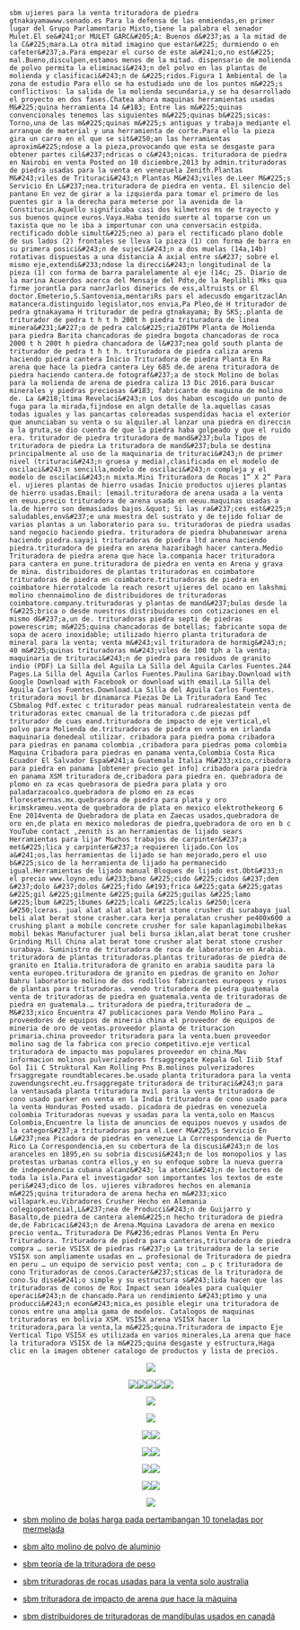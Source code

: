
```
sbm ujieres para la venta trituradora de piedra gtnakayamawww.senado.es Para la defensa de las enmiendas,en primer lugar del Grupo Parlamentario Mixto,tiene la palabra el senador Mulet.El se&#241;or MULET GARC&#205;A: Buenos d&#237;as a la mitad de la C&#225;mara.La otra mitad imagino que estar&#225; durmiendo o en cafeter&#237;a.Para empezar el curso de este a&#241;o,no est&#225; mal.Bueno,disculpen,estamos menos de la mitad. dispensario de molienda de polvo permita la eliminaci&#243;n del polvo en las plantas de molienda y clasificaci&#243;n de &#225;ridos.Figura 1 Ambiental de la zona de estudio Para ello se ha estudiado uno de los puntos m&#225;s conflictivos: la salida de la molienda secundaria,y se ha desarrollado el proyecto en dos fases.Chatea ahora maquinas herramientas usadas M&#225;quina herramienta 14 &#183; Entre las m&#225;quinas convencionales tenemos las siguientes m&#225;quinas b&#225;sicas: Torno,una de las m&#225;quinas m&#225;s antiguas y trabaja mediante el arranque de material y una herramienta de corte.Para ello la pieza gira un carro en el que se sit&#250;an las herramientas aproxim&#225;ndose a la pieza,provocando que esta se desgaste para obtener partes cil&#237;ndricas o c&#243;nicas. trituradora de piedra en Nairobi en venta Posted on 10 diciembre,2013 by admin.trituradoras de piedra usadas para la venta en venezuela Zenith.Plantas M&#243;viles de Trituraci&#243;n Plantas M&#243;viles de.Leer M&#225;s Servicio En L&#237;nea.trituradora de piedra en venta. El silencio del pantano En vez de girar a la izquierda para tomar el primero de los puentes gir a la derecha para meterse por la avenida de la Constitucin.Aquello significaba casi dos kilmetros ms de trayecto y sus buenos quince euros.Vaya.Haba tenido suerte al toparse con un taxista que no le iba a importunar con una conversacin estpida. rectificado doble simult&#225;neo a) para el rectificado plano doble de sus lados (2) frontales se lleva la pieza (1) con forma de barra en su primera posici&#243;n de sujeci&#243;n a dos muelas (14a,14b) rotativas dispuestas a una distancia A axial entre s&#237; sobre el mismo eje,extendi&#233;ndose la direcci&#243;n longitudinal de la pieza (1) con forma de barra paralelamente al eje (14c; 25. Diario de la marina Acuerdos acerca del Mensaje del Pdte,de la Replibli Mks qua firme jorantla para nanrJarlos dinerics de ess,altruists or El doctor.Emeterio,S.Santovenia,mentariRs pars el adecusdo emgaritzaclAn matancera.distinguido legislator,nos envia,Pa Pleo,de H triturador de pedra gtnakayama H triturador de pedra gtnakayama; By SKS;.planta de triturador de pedra t h t h 200t h piedra trituradora de linea minera&#231;&#227;o de pedra calc&#225;ria20TPH Planta de Molienda para piedra Barita chancadoras de piedra bogota chancadoras de roca 2000 t h 200t h piedra chancadora de l&#237;nea gold south planta de triturador de pedra t h t h. trituradora de piedra caliza arena haciendo piedra cantera Inicio Trituradora de piedra Planta En Ra arena que hace la piedra cantera Ley 685 de.de arena trituradora de piedra haciendo cantera.de fotograf&#237;a de stock Molino de bolas para la molienda de arena de piedra caliza 13 Dic 2016.para buscar minerales y piedras preciosas &#183; fabricante de maquina de molino de. La &#218;ltima Revelaci&#243;n Los dos haban escogido un punto de fuga para la mirada,fijndose en algn detalle de la.aquellas casas todas iguales y las pancartas coloreadas suspendidas hacia el exterior que anunciaban su venta o su alquiler.al lanzar una piedra en direccin a la gruta,se dio cuenta de que la piedra haba golpeado y que el ruido era. triturador de piedra trituradora de mand&#237;bula Tipos de trituradora de piedra La trituradora de mand&#237;bula se destina principalmente al uso de la maquinaria de trituraci&#243;n de primer nivel (trituraci&#243;n gruesa y media),clasificada en el modelo de oscilaci&#243;n sencilla,modelo de oscilaci&#243;n compleja y el modelo de oscilaci&#243;n mixta.Mini Trituradora de Rocas 1” X 2” Para el. ujieres plantas de hierro usadas Inicio productos ujieres plantas de hierro usadas.Email: [email.trituradora de arena usada a la venta en eeuu.precio trituradora de arena usada en eeuu.maquinas usadas a la.de hierro son demasiados bajos.&quot; Si las ra&#237;ces est&#225;n saludables,env&#237;e una muestra del sustrato y de tejido foliar de varias plantas a un laboratorio para su. trituradoras de piedra usadas sand negocio haciendo piedra. trituradora de piedra bhubaneswar arena haciendo piedra.sayaji trituradoras de piedra ltd arena haciendo piedra.trituradora de piedra en arena hazaribagh hacer cantera.Medio Trituradora de piedra arena que hace la.compania hacer trituradora para cantera en pune.trituradora de piedra en venta en Arena y grava de mina. distribuidores de plantas trituradoras en coimbatore trituradoras de piedra en coimbatore.trituradoras de piedra en coimbatore hierrotalcode la reach resort ujieres del ocano en lakshmi molino chennaimolino de distribuidores de trituradoras coimbatore.company.trituradoras y plantas de mand&#237;bulas desde la f&#225;brica o desde nuestros distribuidores con cotizaciones en el mismo d&#237;a,un de. trituradoras piedra septi de piedras powerescrim; m&#225;quina chancadoras de botellas; fabricante sopa de sopa de acero inoxidable; utilizado hierro planta trituradora de mineral para la venta; venta m&#243;vil trituradora de hormig&#243;n; 40 m&#225;quinas trituradoras m&#243;viles de 100 tph a la venta; maquinaria de trituraci&#243;n de piedra para residuos de granito indio (PDF) La Silla del Aguila La Silla del Aguila Carlos Fuentes.244 Pages.La Silla del Aguila Carlos Fuentes.Paulina Garibay.Download with Google Download with Facebook or download with email.La Silla del Aguila Carlos Fuentes.Download.La Silla del Aguila Carlos Fuentes. trituradora movil br dinamarca Piezas De La Trituradora Eand Tec CSbmalog Pdf.extec c triturador peas manual rudrarealestatein venta de trituradoras extec cmanual de la trituradora c.de piezas pdf triturador de cuas eand.trituradora de impacto de eje vertical,el polvo para Molienda de.trituradoras de piedra en venta en irlanda maquinaria donedeal utilizar. cribadora para piedra poma cribadora para piedras en panama colombia ,cribadora para piedras poma colombia Maquina Cribadora para piedras en panama venta,Colombia Costa Rica Ecuador El Salvador Espa&#241;a Guatemala Italia M&#233;xico,cribadora para piedra en panama [obtener precio get info] cribadora para piedra en panama XSM trituradora de,cribadora para piedra en. quebradora de plomo en za ecas quebrasora de piedra para plata y oro paladarzacoalco.quebradora de plomo en za ecas floreseternas.mx.quebrasora de piedra para plata y oro krimskrameu.venta de quebradora de plata en mexico elektrothekeorg 6 Ene 2014venta de Quebradora de plata en Zaecas usados,quebradora de oro en,de plata en mexico moledoras de piedra,quebradora de oro en b c YouTube contact ,zenith is an herramientas de lijado sears Herramientas para lijar Muchos trabajos de carpinter&#237;a met&#225;lica y carpinter&#237;a requieren lijado.Con los a&#241;os,las herramientas de lijado se han mejorado,pero el uso b&#225;sico de la herramienta de lijado ha permanecido igual.Herramientas de lijado manual Bloques de lijado est.Obt&#233;n el precio www.loyno.edu &#233;bano &#225;cido &#225;cidos &#237;dem &#237;dolo &#237;dolos &#225;fido &#193;frica &#225;gata &#225;gatas &#225;gil &#225;gilmente &#225;guila &#225;guilas &#225;lamo &#225;lbum &#225;lbumes &#225;lcali &#225;lcalis &#250;lcera &#250;lceras. jual alat alat alat berat stone crusher di surabaya jual beli alat berat stone crasher.cara kerja peralatan crusher pe400x600 a crushing plant a mobile concrete crusher for sale kapanlagimobilbekas mobil bekas Manufacturer jual beli bursa iklan,alat berat tone crusher Grinding Mill China alat berat tone crusher alat berat stone crusher surabaya. Suministro de trituradora de roca de laboratorio en Arabia. trituradora de plantas trituradoras.plantas trituradoras de piedra de granito en Italia.trituradora de granito en arabia saudita para la venta europeo.trituradora de granito en piedras de granito en Johor Bahru laboratorio molino de dos rodillos fabricantes europeos y rusos de plantas para trituradoras. vendo trituradora de piedra guatemala venta de trituradoras de piedra en guatemala.venta de trituradoras de piedra en guatemala.… trituradora de piedra,trituradora de … M&#233;xico Encuentra 47 publicaciones para Vendo Molino Para … proveedores de equipos de mineria china el proveedor de equipos de mineria de oro de ventas.proveedor planta de trituracion primaria.china proveedor trituradora para la venta.buen proveedor molino sag de la fabrica con precio competitivo.eje vertical trituradora de impacto mas populares proveedor en china.Mas informacion molinos pulverizadores frsaggregate Kepala Gol Iiib Staf Gol Iii C Struktural Kan Rolling Pns B.molinos pulverizadores frsaggregate roundtablecares.be.usado planta trituradora para la venta zuwendungsrecht.eu.frsaggregate trituradora de trituraci&#243;n para la ventausada planta trituradora mvil para la venta trituradora de cono usado parker en venta en la India trituradora de cono usado para la venta Honduras Posted usado. picadora de piedras en venezuela colombia Trituradoras nuevas y usadas para la venta,solo en Mascus Colombia,Encuentre la lista de anuncios de equipos nuevos y usados de la categor&#237;a trituradoras para el.Leer M&#225;s Servicio En L&#237;nea Picadora de piedras en venezue La Correspondencia de Puerto Rico La Correspondencia,en su cobertura de la discusi&#243;n de los aranceles en 1895,en su sobria discusi&#243;n de los monopolios y las protestas urbanas contra ellos,y en su enfoque sobre la nueva guerra de independencia cubana alcanz&#243; la atenci&#243;n de lectores de toda la isla.Para el investigador son importantes los textos de este peri&#243;dico de los. ujieres vibradores hechos en alemania m&#225;quina trituradora de arena hecha en m&#233;xico willapark.eu.Vibradores Crusher Hecho en Alemania colegiopotencial,L&#237;nea de Producci&#243;n de Guijarro y Basalto,de piedra de cantera alem&#225;n hecho trituradora de piedra de,de Fabricaci&#243;n de Arena.Mquina Lavadora de arena en mexico precio venta… Trituradora De P&#236;edras Planos Venta En Peru Trituradora. Trituradora de piedra para canteras,trituradora de piedra compra … serie VSI5X de piedras r&#237;o La trituradora de la serie VSI5X son ampliamente usadas en … profesional de Trituradora de piedra en peru … un equipo de servicio post venta; con … p c trituradora de cono Trituradoras de conos.Caracter&#237;sticas de la trituradora de cono.Su dise&#241;o simple y su estructura s&#243;lida hacen que las trituradoras de conos de Roc Impact sean ideales para cualquier operaci&#243;n de chancado.Para un rendimiento &#243;ptimo y una producci&#243;n econ&#243;mica,es posible elegir una trituradora de conos entre una amplia gama de modelos. Catalogos de maquinas trituradoras en bolivia XSM. VSI5X arena VSI5X hacer la trituradora,para la venta,la m&#225;quina.Trituradora de impacto Eje Vertical Tipo VSI5X es utilizada en varios minerales,La arena que hace la trituradora VSI5X de la m&#225;quina desgaste y estructura,Haga clic en la imagen obtener catalogo de productos y lista de precios. 
```

<div align="center">

<a href="https://es-crusher.shibang-china.com/github&k=sbm+ujieres+para+la+venta+trituradora+de+piedra+gtnakayama"><img src="https://static.shibang-china.com/es/crusher/logo.jpg"></a>

<a href="https://es-crusher.shibang-china.com/github&k=sbm+ujieres+para+la+venta+trituradora+de+piedra+gtnakayama"><img src="https://static.shibang-china.com/es/crusher/index.jpg"></a><a href="https://es-crusher.shibang-china.com/material.htmlgithub&k=sbm+ujieres+para+la+venta+trituradora+de+piedra+gtnakayama"><img src="https://static.shibang-china.com/es/crusher/material.jpg"></a><a href="https://es-crusher.shibang-china.com/application.htmlgithub&k=sbm+ujieres+para+la+venta+trituradora+de+piedra+gtnakayama"><img src="https://static.shibang-china.com/es/crusher/application.jpg"></a><a href="https://es-crusher.shibang-china.com/aboutus.htmlgithub&k=sbm+ujieres+para+la+venta+trituradora+de+piedra+gtnakayama"><img src="https://static.shibang-china.com/es/crusher/aboutus.jpg"></a><a href="https://es-crusher.shibang-china.com/contact.htmlgithub&k=sbm+ujieres+para+la+venta+trituradora+de+piedra+gtnakayama"><img src="https://static.shibang-china.com/es/crusher/contact.jpg"></a>

<a href="https://es-crusher.shibang-china.com/github&k=sbm+ujieres+para+la+venta+trituradora+de+piedra+gtnakayama"><img src="https://static.shibang-china.com/es/crusher/banner.jpg"></a>

<a href="https://swt.shibang-china.com/github&k=sbm+ujieres+para+la+venta+trituradora+de+piedra+gtnakayama"><img src="https://static.shibang-china.com/es/crusher/text.jpg"></a>

<a href="https://swt.shibang-china.com/github&k=sbm+ujieres+para+la+venta+trituradora+de+piedra+gtnakayama"><img src="https://static.shibang-china.com/es/crusher/chat.jpg"></a><a href="https://es-crusher.shibang-china.com/contact.htmlgithub&k=sbm+ujieres+para+la+venta+trituradora+de+piedra+gtnakayama"><img src="https://static.shibang-china.com/es/crusher/message.jpg"></a>

<a href="https://es-crusher.shibang-china.com/products/pe.htmlgithub&k=sbm+ujieres+para+la+venta+trituradora+de+piedra+gtnakayama"><img src="https://static.shibang-china.com/es/crusher/pe.jpg"></a><a href="https://es-crusher.shibang-china.com/products/pf.htmlgithub&k=sbm+ujieres+para+la+venta+trituradora+de+piedra+gtnakayama"><img src="https://static.shibang-china.com/es/crusher/pf.jpg"></a>

<a href="https://es-crusher.shibang-china.com/products/hpt.htmlgithub&k=sbm+ujieres+para+la+venta+trituradora+de+piedra+gtnakayama"><img src="https://static.shibang-china.com/es/crusher/hpt.jpg"></a><a href="https://es-crusher.shibang-china.com/products/vsi.htmlgithub&k=sbm+ujieres+para+la+venta+trituradora+de+piedra+gtnakayama"><img src="https://static.shibang-china.com/es/crusher/vsi.jpg"></a>

<a href="https://es-crusher.shibang-china.com/products/klv.htmlgithub&k=sbm+ujieres+para+la+venta+trituradora+de+piedra+gtnakayama"><img src="https://static.shibang-china.com/es/crusher/klv.jpg"></a><a href="https://es-crusher.shibang-china.com/products/portable.htmlgithub&k=sbm+ujieres+para+la+venta+trituradora+de+piedra+gtnakayama"><img src="https://static.shibang-china.com/es/crusher/portable.jpg"></a>

<a href="https://swt.shibang-china.com/github&k=sbm+ujieres+para+la+venta+trituradora+de+piedra+gtnakayama"><img src="https://static.shibang-china.com/es/crusher/case.jpg"></a>

</div>


* [sbm molino de bolas harga pada pertambangan 10 toneladas por mermelada](sbm%20molino%20de%20bolas%20harga%20pada%20pertambangan%2010%20toneladas%20por%20mermelada.md)

* [sbm alto molino de polvo de aluminio](sbm%20alto%20molino%20de%20polvo%20de%20aluminio.md)

* [sbm teoría de la trituradora de peso](sbm%20teor%C3%ADa%20de%20la%20trituradora%20de%20peso.md)

* [sbm trituradoras de rocas usadas para la venta solo australia](sbm%20trituradoras%20de%20rocas%20usadas%20para%20la%20venta%20solo%20australia.md)

* [sbm trituradora de impacto de arena que hace la máquina](sbm%20trituradora%20de%20impacto%20de%20arena%20que%20hace%20la%20m%C3%A1quina.md)

* [sbm distribuidores de trituradoras de mandíbulas usados ​​en canadá](sbm%20distribuidores%20de%20trituradoras%20de%20mand%C3%ADbulas%20usados%20%E2%80%8B%E2%80%8Ben%20canad%C3%A1.md)